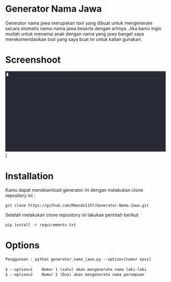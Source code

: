 # Generator Nama Jawa
Generator nama jawa merupakan tool yang dibuat untuk mengenerate secara otomatis nama-nama jawa beserta dengan artinya. Jika kamu ingin mudah untuk menamai anak dengan nama yang jawa banget saya merekomendasikan tool yang saya buat ini untuk kalian gunakan.

# Screenshoot
[![asciicast](https://raw.githubusercontent.com/RNando1337/Generator-Nama-Jawa/main/demo.gif)](https://asciinema.org/a/lAUJIs1hvWErMWTj7shXDXt0G)]

# Installation
Kamu dapat mendownload generator ini dengan melakukan clone repository ini :

    git clone https://github.com/RNando1337/Generator-Nama-Jawa.git

Setelah melakukan clone repository ini lakukan perintah berikut

    pip install -r requirements.txt

# Options
    Penggunaan : python generator_nama_jawa.py --option=[nomor opsi]

    $ --option=1    Nomor 1 (satu) akan mengenerate nama laki-laki
    $ --option=2    Nomor 2 (Dua) akan mengenerate nama perempuan

